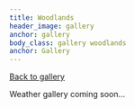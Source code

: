 ```yaml
---
title: Woodlands
header_image: gallery
anchor: gallery
body_class: gallery woodlands
anchor: Gallery
---
```


[Back to gallery](/gallery/)

Weather gallery coming soon...
